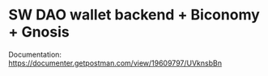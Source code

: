 # SW DAO wallet backend + Biconomy + Gnosis

Documentation: https://documenter.getpostman.com/view/19609797/UVknsbBn
